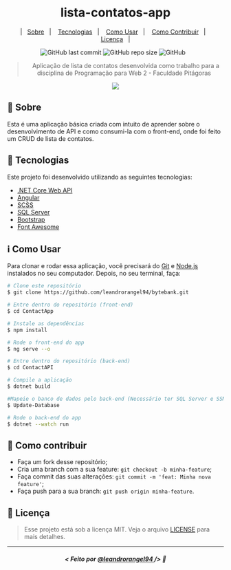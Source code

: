 <h1 align="center">lista-contatos-app</h1>

<p align="center">
|&nbsp;&nbsp;&nbsp;<a href="#memo-sobre">Sobre</a>&nbsp;&nbsp;&nbsp;|&nbsp;&nbsp;&nbsp;
<a href="#rocket-tecnologias">Tecnologias</a>&nbsp;&nbsp;&nbsp;|&nbsp;&nbsp;&nbsp;
<a href="#information_source-como-usar">Como Usar</a>&nbsp;&nbsp;&nbsp;|&nbsp;&nbsp;&nbsp;
<a href="#thinking-como-contribuir">Como Contribuir</a>&nbsp;&nbsp;&nbsp;|&nbsp;&nbsp;&nbsp;
<a href="#scroll-licença">Licença</a>&nbsp;&nbsp;&nbsp;|
</p>

<p align="center">
    <img alt="GitHub last commit" src="https://img.shields.io/github/last-commit/leandrorangel94/lista-contatos-app?color=7159c1">
    <img alt="GitHub repo size" src="https://img.shields.io/github/repo-size/leandrorangel94/lista-contatos-app?color=7159c1">
    <img alt="GitHub" src="https://img.shields.io/github/license/leandrorangel94/lista-contatos-app?color=7159c1">
    &nbsp;&nbsp;
</p>

<blockquote align="center">
&nbsp; Aplicação de lista de contatos desenvolvida como trabalho para a disciplina de Programação para Web 2 - Faculdade Pitágoras
</blockquote>

<p align="center">
<img src="https://user-images.githubusercontent.com/39461509/134230432-fa27a8a4-a7b9-4c84-a85c-56ff5231cee7.png">
</p>

## :memo: Sobre

Esta é uma aplicação básica criada com intuito de aprender sobre o desenvolvimento de API e como consumi-la com o front-end, onde foi feito um CRUD de lista de contatos.

## :rocket: Tecnologias

Este projeto foi desenvolvido utilizando as seguintes tecnologias:

- [.NET Core Web API](https://docs.microsoft.com/pt-br/aspnet/core/tutorials/first-web-api?view=aspnetcore-5.0&tabs=visual-studio)
- [Angular](https://angular.io/)
- [SCSS](https://sass-lang.com/documentation)
- [SQL Server](https://www.microsoft.com/pt-br/sql-server/sql-server-downloads)
- [Bootstrap](https://getbootstrap.com/)
- [Font Awesome](https://fontawesome.com/)

## :information_source: Como Usar

Para clonar e rodar essa aplicação, você precisará do [Git](https://git-scm.com) e [Node.js](https://nodejs.org/pt-br/) instalados no seu computador. Depois, no seu terminal, faça:

```bash
# Clone este repositório
$ git clone https://github.com/leandrorangel94/bytebank.git

# Entre dentro do repositório (front-end)
$ cd ContactApp

# Instale as dependências
$ npm install

# Rode o front-end do app
$ ng serve --o

# Entre dentro do repositório (back-end)
$ cd ContactAPI

# Compile a aplicação
$ dotnet build

#Mapeie o banco de dados pelo back-end (Necessário ter SQL Server e SSMS instalado)
$ Update-Database

# Rode o back-end do app
$ dotnet --watch run

```

## :thinking: Como contribuir

- Faça um fork desse repositório;
- Cria uma branch com a sua feature: `git checkout -b minha-feature`;
- Faça commit das suas alterações: `git commit -m 'feat: Minha nova feature'`;
- Faça push para a sua branch: `git push origin minha-feature`.

## :scroll: Licença 

> Esse projeto está sob a licença MIT. Veja o arquivo [LICENSE](LICENSE) para mais detalhes.

---

##### <p align="center"> <strong> < Feito por <a href="http://github.com/leandrorangel94"> @leandrorangel94  </a> /> </strong>  :wave:
